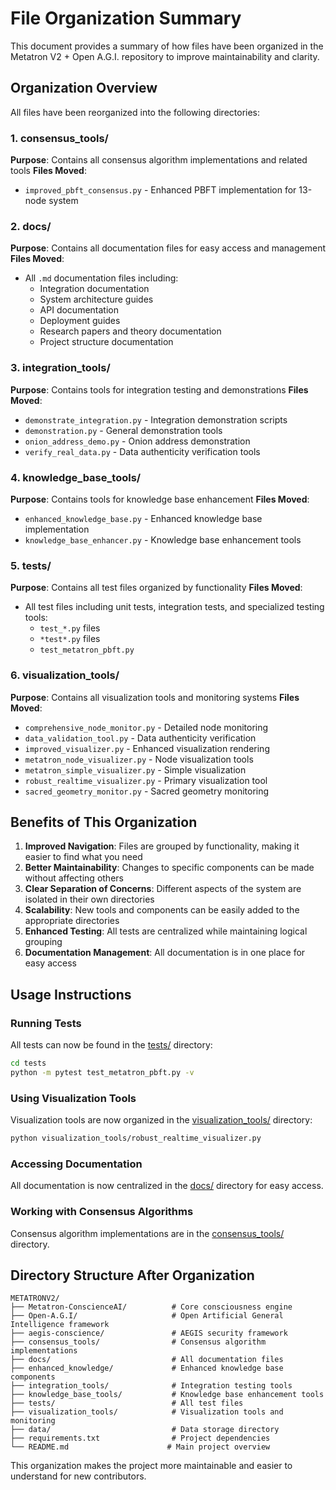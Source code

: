 # File Organization Summary

This document provides a summary of how files have been organized in the Metatron V2 + Open A.G.I. repository to improve maintainability and clarity.

## Organization Overview

All files have been reorganized into the following directories:

### 1. consensus_tools/
**Purpose**: Contains all consensus algorithm implementations and related tools
**Files Moved**:
- `improved_pbft_consensus.py` - Enhanced PBFT implementation for 13-node system

### 2. docs/
**Purpose**: Contains all documentation files for easy access and management
**Files Moved**:
- All `.md` documentation files including:
  - Integration documentation
  - System architecture guides
  - API documentation
  - Deployment guides
  - Research papers and theory documentation
  - Project structure documentation

### 3. integration_tools/
**Purpose**: Contains tools for integration testing and demonstrations
**Files Moved**:
- `demonstrate_integration.py` - Integration demonstration scripts
- `demonstration.py` - General demonstration tools
- `onion_address_demo.py` - Onion address demonstration
- `verify_real_data.py` - Data authenticity verification tools

### 4. knowledge_base_tools/
**Purpose**: Contains tools for knowledge base enhancement
**Files Moved**:
- `enhanced_knowledge_base.py` - Enhanced knowledge base implementation
- `knowledge_base_enhancer.py` - Knowledge base enhancement tools

### 5. tests/
**Purpose**: Contains all test files organized by functionality
**Files Moved**:
- All test files including unit tests, integration tests, and specialized testing tools:
  - `test_*.py` files
  - `*test*.py` files
  - `test_metatron_pbft.py`

### 6. visualization_tools/
**Purpose**: Contains all visualization tools and monitoring systems
**Files Moved**:
- `comprehensive_node_monitor.py` - Detailed node monitoring
- `data_validation_tool.py` - Data authenticity verification
- `improved_visualizer.py` - Enhanced visualization rendering
- `metatron_node_visualizer.py` - Node visualization tools
- `metatron_simple_visualizer.py` - Simple visualization
- `robust_realtime_visualizer.py` - Primary visualization tool
- `sacred_geometry_monitor.py` - Sacred geometry monitoring

## Benefits of This Organization

1. **Improved Navigation**: Files are grouped by functionality, making it easier to find what you need
2. **Better Maintainability**: Changes to specific components can be made without affecting others
3. **Clear Separation of Concerns**: Different aspects of the system are isolated in their own directories
4. **Scalability**: New tools and components can be easily added to the appropriate directories
5. **Enhanced Testing**: All tests are centralized while maintaining logical grouping
6. **Documentation Management**: All documentation is in one place for easy access

## Usage Instructions

### Running Tests
All tests can now be found in the [tests/](../tests/) directory:
```bash
cd tests
python -m pytest test_metatron_pbft.py -v
```

### Using Visualization Tools
Visualization tools are now organized in the [visualization_tools/](../visualization_tools/) directory:
```bash
python visualization_tools/robust_realtime_visualizer.py
```

### Accessing Documentation
All documentation is now centralized in the [docs/](../docs/) directory for easy access.

### Working with Consensus Algorithms
Consensus algorithm implementations are in the [consensus_tools/](../consensus_tools/) directory.

## Directory Structure After Organization

```
METATRONV2/
├── Metatron-ConscienceAI/          # Core consciousness engine
├── Open-A.G.I/                     # Open Artificial General Intelligence framework
├── aegis-conscience/               # AEGIS security framework
├── consensus_tools/                # Consensus algorithm implementations
├── docs/                           # All documentation files
├── enhanced_knowledge/             # Enhanced knowledge base components
├── integration_tools/              # Integration testing tools
├── knowledge_base_tools/           # Knowledge base enhancement tools
├── tests/                          # All test files
├── visualization_tools/            # Visualization tools and monitoring
├── data/                           # Data storage directory
├── requirements.txt                # Project dependencies
└── README.md                      # Main project overview
```

This organization makes the project more maintainable and easier to understand for new contributors.